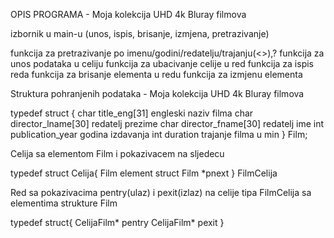 OPIS PROGRAMA -  Moja kolekcija UHD 4k Bluray filmova




izbornik u main-u (unos, ispis, brisanje, izmjena, pretrazivanje)




funkcija za pretrazivanje po imenu/godini/redatelju/trajanju(<>),?
funkcija za unos podataka u celiju
funkcija za ubacivanje celije u red
funkcija za ispis reda
funkcija za brisanje elementa u redu
funkcija za izmjenu elementa



Struktura pohranjenih podataka - Moja kolekcija UHD 4k Bluray filmova

typedef struct {
char title_eng[31]      engleski naziv filma
char director_lname[30] redatelj prezime
char director_fname[30] redatelj ime
int publication_year    godina izdavanja
int duration            trajanje filma u min
} Film;


Celija sa elementom Film i pokazivacem na sljedecu

typedef struct Celija{
    Film element
    struct Film *pnext
} FilmCelija


Red sa pokazivacima pentry(ulaz) i pexit(izlaz) na celije tipa FilmCelija sa elementima strukture Film

typedef struct{
    CelijaFilm* pentry
    CelijaFilm* pexit
}




